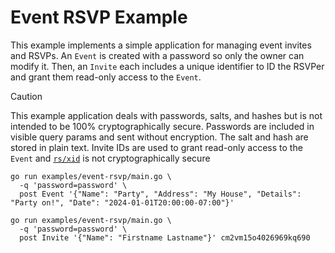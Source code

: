 # Event RSVP Example

This example implements a simple application for managing event invites and RSVPs. An `Event` is created with a password so only the owner can modify it. Then, an `Invite` each includes a unique identifier to ID the RSVPer and grant them read-only access to the `Event`.

> [!CAUTION]
> This example application deals with passwords, salts, and hashes but is not intended to be 100% cryptographically secure. Passwords are included in visible query params and sent without encryption. The salt and hash are stored in plain text. Invite IDs are used to grant read-only access to the `Event` and [`rs/xid`](https://github.com/rs/xid) is not cryptographically secure


```shell
go run examples/event-rsvp/main.go \
  -q 'password=password' \
  post Event '{"Name": "Party", "Address": "My House", "Details": "Party on!", "Date": "2024-01-01T20:00:00-07:00"}'

go run examples/event-rsvp/main.go \
  -q 'password=password' \
  post Invite '{"Name": "Firstname Lastname"}' cm2vm15o4026969kq690
```
